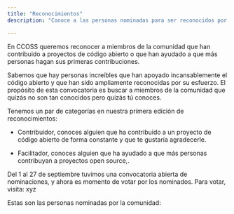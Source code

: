 ```yaml
---
title: "Reconocimientos"
description: "Conoce a las personas nominadas para ser reconocidos por contribuir al open source."

---
```


En CCOSS queremos reconocer a miembros de la comunidad que han contribuido a proyectos de código abierto o que han ayudado a que más personas hagan sus primeras contribuciones. 

Sabemos que hay personas increíbles que han apoyado incansablemente el código abierto y que han sido ampliamente reconocidas por su esfuerzo.  El propósito de esta convocatoria es buscar a miembros de la comunidad que quizás no son tan conocidos pero quizás tú conoces.

Tenemos un par de categorías en nuestra primera edición de reconocimientos:

* Contribuidor, conoces alguien que ha contribuido a un proyecto de código abierto de forma constante y que te gustaría agradecerle. 

* Facilitador, conoces alguien que ha ayudado a que más personas contribuyan a proyectos open source,.

Del 1 al 27 de septiembre tuvimos una convocatoria abierta de nominaciones, y ahora es momento de votar por los nominados. Para votar, visita: xyz

Estas son las personas nominadas por la comunidad:

